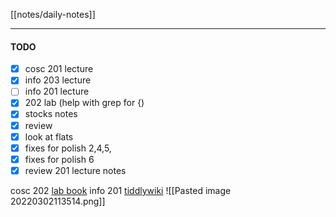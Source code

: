 [[notes/daily-notes]]

---

#### TODO
- [x] cosc 201 lecture
- [x] info 203 lecture
- [ ] info 201 lecture
- [x] 202 lab (help with grep for {)
- [x] stocks notes
- [x] review
- [x] look at flats
- [x] fixes for polish 2,4,5,
- [x] fixes for polish 6 
- [x] review 201 lecture notes

cosc 202 [lab book](https://cosc202.cspages.otago.ac.nz/lab-book/COSC202LabBook.pdf)
info 201 [tiddlywiki](https://isgb.otago.ac.nz/infosci/INFO201/labs_release/raw/master/output/info201_labs.html#%2FLabs%2FLab%2002%2FLab%202%3A%20Git%20and%20GitBucket:%5B%5B%2FLabs%2FLab%2002%2FLab%202%3A%20Git%20and%20GitBucket%5D%5D)
![[Pasted image 20220302113514.png]]